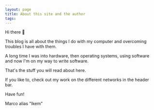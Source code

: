```yaml
---
layout: page
title: About this site and the author
tags: 
---
```

Hi there 👋

This blog is all about the things I do with my computer and overcoming troubles I have with them.

A long time I was into hardware, then operating systems, using software and now I'm on my way to write software.

That's the stuff you will read about here.

If you like to, check out my work on the different networks in the header bar.

Have fun!

Marco alias "Ikem"
